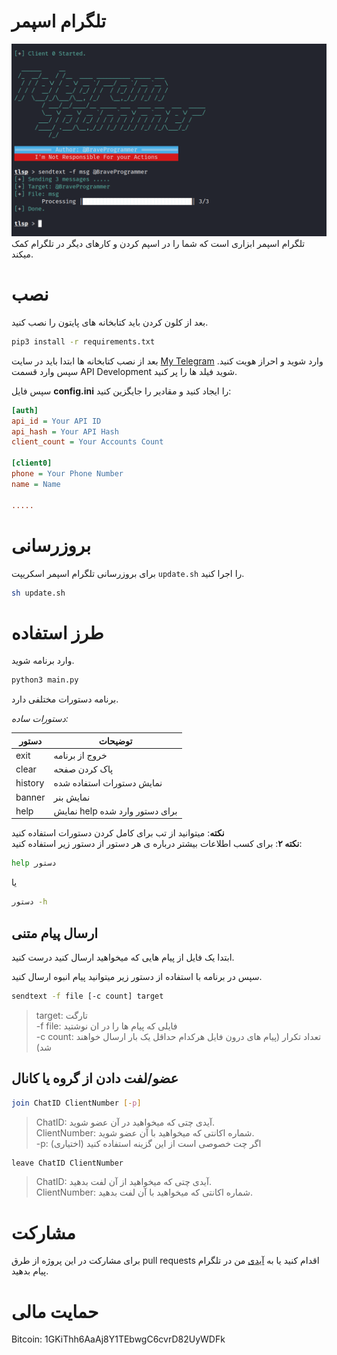 # تلگرام اسپمر
![Telegram Spammer](preview.png)
تلگرام اسپمر ابزاری است که شما را در اسپم کردن و کارهای دیگر در تلگرام کمک میکند.

# نصب
بعد از کلون کردن باید کتابخانه های پایتون را نصب کنید.

```bash
pip3 install -r requirements.txt
```

بعد از نصب کتابخانه ها ابتدا باید در سایت [My Telegram](https://my.telegram.org/auth) وارد شوید و احراز هویت کنید.
سپس وارد قسمت API Development شوید فیلد ها را پر کنید.

سپس فایل **config.ini** را ایجاد کنید و مقادیر را جایگزین کنید:

```ini
[auth]
api_id = Your API ID
api_hash = Your API Hash
client_count = Your Accounts Count

[client0]
phone = Your Phone Number
name = Name

.....
```

# بروزرسانی

برای بروزرسانی تلگرام اسپمر اسکریپت `update.sh` را اجرا کنید.

```bash
sh update.sh
```

# طرز استفاده

وارد برنامه شوید.

```bash
python3 main.py
```

برنامه دستورات مختلفی دارد.

*دستورات ساده:*

| دستور | توضیحات                          |
| ------- | ------------------------------ |
| exit    | خروج از برنامه                 |
| clear   | پاک کردن صفحه                  |
| history | نمایش دستورات استفاده شده      |
| banner  | نمایش بنر                      |
| help    | نمایش help برای دستور وارد شده |

**نکته**: میتوانید از تب برای کامل کردن دستورات استفاده کنید  
**نکته ۲**: برای کسب اطلاعات بیشتر درباره ی هر دستور از دستور زیر استفاده کنید:

```bash
help دستور
```
یا
```bash
دستور -h
```

## ارسال پیام متنی

ابتدا یک فایل از پیام هایی که میخواهید ارسال کنید درست کنید.

سپس در برنامه با استفاده از دستور زیر میتوانید پیام انبوه ارسال کنید.

```bash
sendtext -f file [-c count] target
```

> target: تارگت  
> -f file: فایلی که پیام ها را در ان نوشتید  
> -c count: تعداد تکرار (پیام های درون فایل هرکدام حداقل یک بار ارسال خواهند شد)  

## عضو/لفت دادن از گروه یا کانال

```bash
join ChatID ClientNumber [-p]
```

> ChatID: آیدی چتی که میخواهید در آن عضو شوید.  
> ClientNumber: شماره اکانتی که میخواهید با آن عضو شوید.  
> -p: اگر چت خصوصی است از این گزینه استفاده کنید (اختیاری)

```bash
leave ChatID ClientNumber
```

> ChatID: آیدی چتی که میخواهید از‌ آن لفت بدهید.  
> ClientNumber: شماره اکانتی که میخواهید با آن لفت بدهید.

# مشارکت
برای مشارکت در این پروژه از طرق pull requests اقدام کنید یا به [آیدی](https://t.me/BraveProgrammer) من در تلگرام پیام بدهید.

# حمایت مالی
Bitcoin: 1GKiThh6AaAj8Y1TEbwgC6cvrD82UyWDFk

